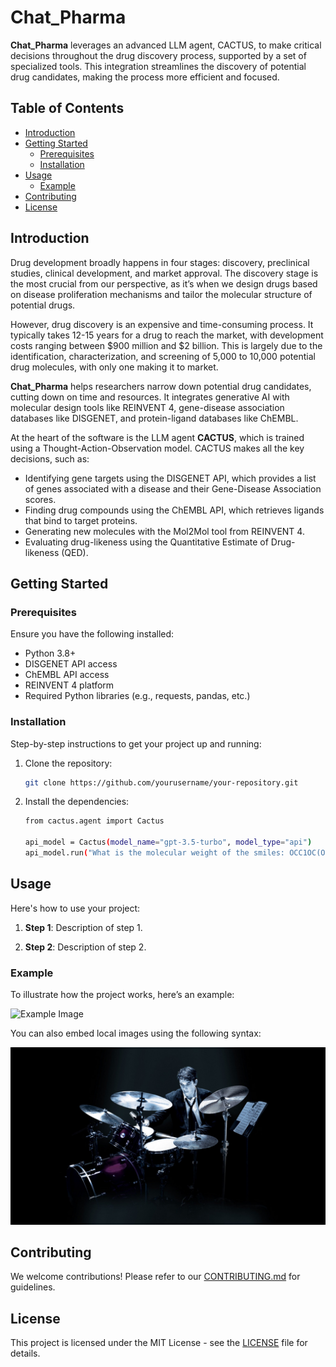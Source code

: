 # Chat_Pharma

**Chat_Pharma** leverages an advanced LLM agent, CACTUS, to make critical decisions throughout the drug discovery process, supported by a set of specialized tools. This integration streamlines the discovery of potential drug candidates, making the process more efficient and focused.

## Table of Contents
- [Introduction](#introduction)
- [Getting Started](#getting-started)
  - [Prerequisites](#prerequisites)
  - [Installation](#installation)
- [Usage](#usage)
  - [Example](#example)
- [Contributing](#contributing)
- [License](#license)

## Introduction
Drug development broadly happens in four stages: discovery, preclinical studies, clinical development, and market approval. The discovery stage is the most crucial from our perspective, as it’s when we design drugs based on disease proliferation mechanisms and tailor the molecular structure of potential drugs.

However, drug discovery is an expensive and time-consuming process. It typically takes 12-15 years for a drug to reach the market, with development costs ranging between $900 million and $2 billion. This is largely due to the identification, characterization, and screening of 5,000 to 10,000 potential drug molecules, with only one making it to market.

**Chat_Pharma** helps researchers narrow down potential drug candidates, cutting down on time and resources. It integrates generative AI with molecular design tools like REINVENT 4, gene-disease association databases like DISGENET, and protein-ligand databases like ChEMBL.

At the heart of the software is the LLM agent **CACTUS**, which is trained using a Thought-Action-Observation model. CACTUS makes all the key decisions, such as:
- Identifying gene targets using the DISGENET API, which provides a list of genes associated with a disease and their Gene-Disease Association scores.
- Finding drug compounds using the ChEMBL API, which retrieves ligands that bind to target proteins.
- Generating new molecules with the Mol2Mol tool from REINVENT 4.
- Evaluating drug-likeness using the Quantitative Estimate of Drug-likeness (QED).

## Getting Started

### Prerequisites
Ensure you have the following installed:
- Python 3.8+
- DISGENET API access
- ChEMBL API access
- REINVENT 4 platform
- Required Python libraries (e.g., requests, pandas, etc.)


### Installation

Step-by-step instructions to get your project up and running:

1. Clone the repository:
    ```bash
    git clone https://github.com/yourusername/your-repository.git
    ```

2. Install the dependencies:
    ```bash
    from cactus.agent import Cactus

    api_model = Cactus(model_name="gpt-3.5-turbo", model_type="api")
    api_model.run("What is the molecular weight of the smiles: OCC1OC(O)C(C(C1O)O)O")
    ```

## Usage

Here's how to use your project:

1. **Step 1**: Description of step 1.

2. **Step 2**: Description of step 2.

### Example

To illustrate how the project works, here’s an example:

![Example Image](https://www.google.com/url?sa=i&url=https%3A%2F%2Fen.wikipedia.org%2Fwiki%2FSteve_Jobs&psig=AOvVaw3hNFVLmxl9TvJ2isMCwF4M&ust=1724092860272000&source=images&cd=vfe&opi=89978449&ved=0CBQQjRxqFwoTCJjX8MWY_4cDFQAAAAAdAAAAABAE)

You can also embed local images using the following syntax:

![Local Image](./images/img1.jpg)

## Contributing

We welcome contributions! Please refer to our [CONTRIBUTING.md](CONTRIBUTING.md) for guidelines.

## License

This project is licensed under the MIT License - see the [LICENSE](LICENSE) file for details.


